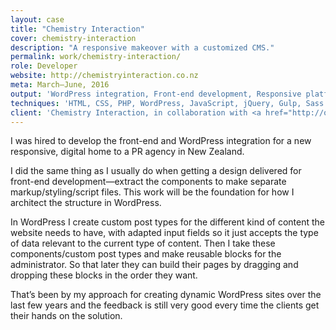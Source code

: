 ```yaml
---
layout: case
title: "Chemistry Interaction"
cover: chemistry-interaction
description: "A responsive makeover with a customized CMS."
permalink: work/chemistry-interaction/
role: Developer
website: http://chemistryinteraction.co.nz
meta: March–June, 2016
output: 'WordPress integration, Front-end development, Responsive platform'
techniques: 'HTML, CSS, PHP, WordPress, JavaScript, jQuery, Gulp, Sass'
client: 'Chemistry Interaction, in collaboration with <a href="http://osynlig.nz/">Osynlig NZ</a>'
---
```


I was hired to develop the front-end and WordPress integration for a new responsive, digital home to a PR agency in New Zealand.

I did the same thing as I usually do when getting a design delivered for front-end development—extract the components to make separate markup/styling/script files. This work will be the foundation for how I architect the structure in WordPress.

In WordPress I create custom post types for the different kind of content the website needs to have, with adapted input fields so it just accepts the type of data relevant to the current type of content. Then I take these components/custom post types and make reusable blocks for the administrator. So that later they can build their pages by dragging and dropping these blocks in the order they want.

That’s been by my approach for creating dynamic WordPress sites over the last few years and the feedback is still very good every time the clients get their hands on the solution.
